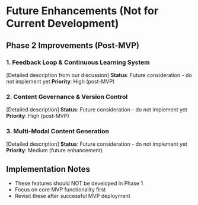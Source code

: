 # Future Enhancements (Not for Current Development)

## Phase 2 Improvements (Post-MVP)

### 1. Feedback Loop & Continuous Learning System
[Detailed description from our discussion]
**Status**: Future consideration - do not implement yet
**Priority**: High (post-MVP)

### 2. Content Governance & Version Control
[Detailed description]
**Status**: Future consideration - do not implement yet  
**Priority**: High (post-MVP)

### 3. Multi-Modal Content Generation
[Detailed description]
**Status**: Future consideration - do not implement yet
**Priority**: Medium (future enhancement)

## Implementation Notes
- These features should NOT be developed in Phase 1
- Focus on core MVP functionality first
- Revisit these after successful MVP deployment